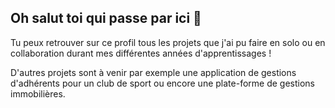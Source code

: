 ## Oh salut toi qui passe par ici 👋

Tu peux retrouver sur ce profil tous les projets que j'ai pu faire en solo ou en collaboration durant mes différentes années d'apprentissages !

D'autres projets sont à venir par exemple une application de gestions d'adhérents pour un club de sport ou encore une plate-forme de gestions immobilières.

<!--
**Dwena/Dwena** is a ✨ _special_ ✨ repository because its `README.md` (this file) appears on your GitHub profile.

Here are some ideas to get you started:

- 🔭 I’m currently working on ...
- 🌱 I’m currently learning ...
- 👯 I’m looking to collaborate on ...
- 🤔 I’m looking for help with ...
- 💬 Ask me about ...
- 📫 How to reach me: ...
- 😄 Pronouns: ...
- ⚡ Fun fact: ...
-->
